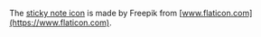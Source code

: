 The [sticky note icon](https://www.flaticon.com/free-icons/sticky-note) is made by Freepik from [www.flaticon.com](https://www.flaticon.com).
